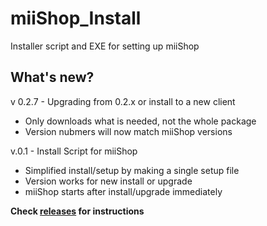 # miiShop_Install
Installer script and EXE for setting up miiShop

##  What's new?
v 0.2.7 - Upgrading from 0.2.x or install to a new client
+ Only downloads what is needed, not the whole package
+ Version nubmers will now match miiShop versions

v.0.1 - Install Script for miiShop
+ Simplified install/setup by making a single setup file
+ Version works for new install or upgrade
+ miiShop starts after install/upgrade immediately

**Check [releases](https://github.com/Engarak/miiShop_Install/releases/) for instructions**
